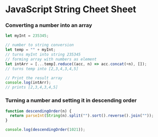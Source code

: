 # JavaScript String Cheet Sheet

### Converting a number into an array

```js
let myInt = 235345;

// number to string conversion
let temp = "" + myInt;
// turns myInt into string 235345
// forming array with numbers as element
let intArr = [...temp].reduce((acc, n) => acc.concat(+n), []);
// turns temp into [2,3,4,3,4,5]

// Print the result array
console.log(intArr);
// prints [2,3,4,3,4,5]
```

### Turning a number and setting it in descending order

```js
function descendingOrder(n) {
  return parseInt(String(n).split("").sort().reverse().join(""));
}

console.log(descendingOrder(1021));
```
